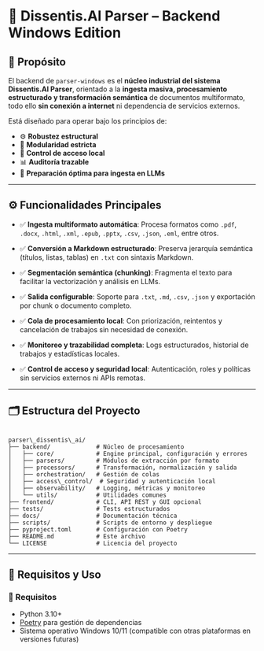 # 🧠 Dissentis.AI Parser – Backend Windows Edition

## 📌 Propósito

El backend de `parser-windows` es el **núcleo industrial del sistema Dissentis.AI Parser**, orientado a la **ingesta masiva, procesamiento estructurado y transformación semántica** de documentos multiformato, todo ello **sin conexión a internet** ni dependencia de servicios externos.

Está diseñado para operar bajo los principios de:
- ⚙️ **Robustez estructural**
- 📐 **Modularidad estricta**
- 🔐 **Control de acceso local**
- 📊 **Auditoría trazable**
- 🧱 **Preparación óptima para ingesta en LLMs**

---

## ⚙️ Funcionalidades Principales

- ✅ **Ingesta multiformato automática**:
  Procesa formatos como `.pdf`, `.docx`, `.html`, `.xml`, `.epub`, `.pptx`, `.csv`, `.json`, `.eml`, entre otros.

- ✅ **Conversión a Markdown estructurado**:
  Preserva jerarquía semántica (títulos, listas, tablas) en `.txt` con sintaxis Markdown.

- ✅ **Segmentación semántica (chunking)**:
  Fragmenta el texto para facilitar la vectorización y análisis en LLMs.

- ✅ **Salida configurable**:
  Soporte para `.txt`, `.md`, `.csv`, `.json` y exportación por chunk o documento completo.

- ✅ **Cola de procesamiento local**:
  Con priorización, reintentos y cancelación de trabajos sin necesidad de conexión.

- ✅ **Monitoreo y trazabilidad completa**:
  Logs estructurados, historial de trabajos y estadísticas locales.

- ✅ **Control de acceso y seguridad local**:
  Autenticación, roles y políticas sin servicios externos ni APIs remotas.

---

## 🗂️ Estructura del Proyecto

```

parser\_dissentis\_ai/
├── backend/             # Núcleo de procesamiento
│   ├── core/            # Engine principal, configuración y errores
│   ├── parsers/         # Módulos de extracción por formato
│   ├── processors/      # Transformación, normalización y salida
│   ├── orchestration/   # Gestión de colas
│   ├── access\_control/  # Seguridad y autenticación local
│   ├── observability/   # Logging, métricas y monitoreo
│   └── utils/           # Utilidades comunes
├── frontend/            # CLI, API REST y GUI opcional
├── tests/               # Tests estructurados
├── docs/                # Documentación técnica
├── scripts/             # Scripts de entorno y despliegue
├── pyproject.toml       # Configuración con Poetry
├── README.md            # Este archivo
└── LICENSE              # Licencia del proyecto

````

---

## 🚀 Requisitos y Uso

### 🧪 Requisitos

- Python 3.10+
- [Poetry](https://python-poetry.org/) para gestión de dependencias
- Sistema operativo Windows 10/11 (compatible con otras plataformas en versiones futuras)

```
